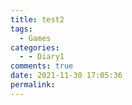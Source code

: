 ```yaml
---
title: test2
tags:
  - Games
categories:
  - - Diary1
comments: true
date: 2021-11-30 17:05:36
permalink:
---
```

